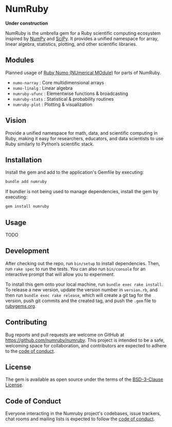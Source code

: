 # NumRuby

**Under construction**

NumRuby is the umbrella gem for a Ruby scientific computing ecosystem inspired by [NumPy](https://github.com/numpy) and [SciPy](https://github.com/scipy).
It provides a unified namespace for array, linear algebra, statistics, plotting, and other scientific libraries.

## Modules

Planned usage of [Ruby Numo (NUmerical MOdule)](https://github.com/ruby-numo) for parts of NumRuby.

- `numo-narray` : Core multidimensional arrays
- `numo-linalg` : Linear algebra
- `numruby-ufunc` : Elementwise functions & broadcasting
- `numruby-stats` : Statistical & probability routines
- `numruby-plot` : Plotting & visualization

## Vision

Provide a unified namespace for math, data, and scientific computing in Ruby,
making it easy for researchers, educators, and data scientists to use Ruby
similarly to Python’s scientific stack.

## Installation

Install the gem and add to the application's Gemfile by executing:

```sh
bundle add numruby
```

If bundler is not being used to manage dependencies, install the gem by executing:

```sh
gem install numruby
```

## Usage

TODO

## Development

After checking out the repo, run `bin/setup` to install dependencies. Then, run `rake spec` to run the tests. You can also run `bin/console` for an interactive prompt that will allow you to experiment.

To install this gem onto your local machine, run `bundle exec rake install`. To release a new version, update the version number in `version.rb`, and then run `bundle exec rake release`, which will create a git tag for the version, push git commits and the created tag, and push the `.gem` file to [rubygems.org](https://rubygems.org).

## Contributing

Bug reports and pull requests are welcome on GitHub at https://github.com/numruby/numruby. This project is intended to be a safe, welcoming space for collaboration, and contributors are expected to adhere to the [code of conduct](https://github.com/numruby/numruby/blob/main/CODE_OF_CONDUCT.md).

## License

The gem is available as open source under the terms of the [BSD-3-Clause License](https://opensource.org/licenses/BSD-3-Clause).

## Code of Conduct

Everyone interacting in the Numruby project's codebases, issue trackers, chat rooms and mailing lists is expected to follow the [code of conduct](https://github.com/numruby/numruby/blob/main/CODE_OF_CONDUCT.md).
